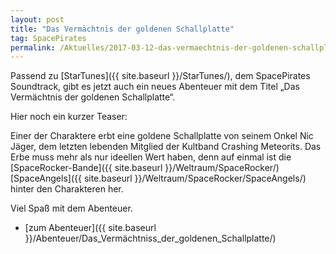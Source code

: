 ```yaml
---
layout: post
title: "Das Vermächtnis der goldenen Schallplatte"
tag: SpacePirates
permalink: /Aktuelles/2017-03-12-das-vermaechtnis-der-goldenen-schallplatte
---
```


Passend zu [StarTunes]({{ site.baseurl }}/StarTunes/), dem SpacePirates Soundtrack, gibt es jetzt auch ein neues Abenteuer mit dem Titel &bdquo;Das Vermächtnis der goldenen Schallplatte&ldquo;.

Hier noch ein kurzer Teaser:

Einer der Charaktere erbt eine goldene Schallplatte von seinem Onkel Nic Jäger, dem letzten lebenden Mitglied der Kultband Crashing Meteorits. Das Erbe muss mehr als nur ideellen Wert haben, denn auf einmal ist die [SpaceRocker-Bande]({{ site.baseurl }}/Weltraum/SpaceRocker/) [SpaceAngels]({{ site.baseurl }}/Weltraum/SpaceRocker/SpaceAngels/) hinter den Charakteren her.

Viel Spaß mit dem Abenteuer.

- [zum Abenteuer]({{ site.baseurl }}/Abenteuer/Das_Vermächtniss_der_goldenen_Schallplatte/)
